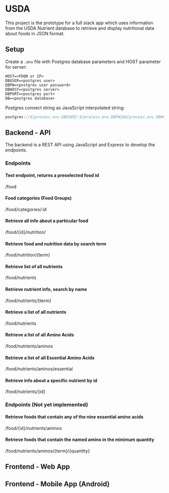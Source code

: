 # USDA

This project is the prototype for a full stack app which uses information from the USDA Nutrient database to retrieve and display nutritional data about foods in JSON format.

## Setup

Create a `.env` file with Postgres database parameters and HOST parameter for server:
```
HOST=<FDQN or IP>
DBUSER=<postgres user>
DBPW=<postgres user password>
DBHOST=<postgres server>
DBPORT=<postgres port>
DB=<postgres database>
```

Postgres connect string as JavaScript interpolated string:

```js
postgres://${process.env.DBUSER}:${process.env.DBPW}@${process.env.DBHOST}:${process.env.DBPORT}/${process.env.DB}
```

## Backend - API

  The backend is a REST API using JavaScript and Express to develop the endpoints.

### Endpoints

#### Test endpoint, returns a preselected food id
/food

#### Food categories (Food Groups)
/food/categories/:id

#### Retrieve all info about a particular food
/food/{id}/nutrition/

#### Retrieve food and nutrition data by search term
/food/nutrition/{term}

#### Retrieve list of all nutrients
/food/nutrients

#### Retrieve nutrient info, search by name
/food/nutrients/{term}

#### Retrieve a list of all nutrients
/food/nutrients

#### Retrieve a list of all Amino Acids
/food/nutrients/aminos

#### Retrieve a list of all Essential Amino Acids
/food/nutrients/aminos/essential

#### Retrieve info about a specific nutrient by id
/food/nutrients/{id}

### Endpoints (Not yet implemented)

#### Retrieve foods that contain any of the nine essential amino acids
/food/{id}/nutrients/aminos

#### Retrieve foods that contain the named amino in the minimum quantity
/food/nutrients/aminos/{term}/{quantity}

## Frontend - Web App


## Frontend - Mobile App (Android)